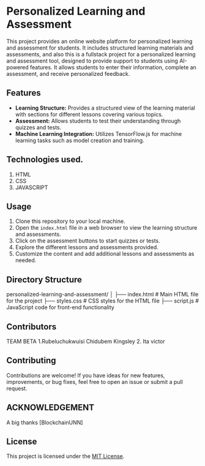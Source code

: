 # Personalized Learning and Assessment

This project provides an online website platform  for personalized learning and assessment for students. It includes structured learning materials and assessments, and also this is a fullstack project for a personalized learning and assessment tool, designed to provide support to students using AI-powered features. It allows students to enter their information, complete an assessment, and receive personalized feedback.

## Features

- **Learning Structure:** Provides a structured view of the learning material with sections for different lessons covering various topics.
- **Assessment:** Allows students to test their understanding through quizzes and tests.
- **Machine Learning Integration:** Utilizes TensorFlow.js for machine learning tasks such as model creation and training.

## Technologies used.
   1. HTML
   2. CSS
   3. JAVASCRIPT
   

## Usage

1. Clone this repository to your local machine.
2. Open the `index.html` file in a web browser to view the learning structure and assessments.
3. Click on the assessment buttons to start quizzes or tests.
4. Explore the different lessons and assessments provided.
5. Customize the content and add additional lessons and assessments as needed.

## Directory Structure

personalized-learning-and-assessment/
│
├── index.html # Main HTML file for the project
├── styles.css # CSS styles for the HTML file
├── script.js # JavaScript code for front-end functionality



## Contributors
TEAM BETA 
1.Rubeluchukwuisi Chidubem Kingsley
2. Ita victor


## Contributing

Contributions are welcome! If you have ideas for new features, improvements, or bug fixes, feel free to open an issue or submit a pull request.

## ACKNOWLEDGEMENT
 A big thanks [BlockchainUNN]

## License

This project is licensed under the [MIT License](LICENSE).

